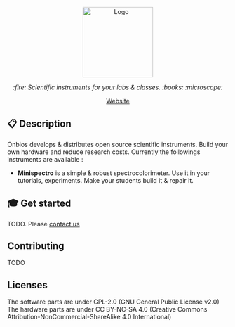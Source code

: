 <p align="center">
  <a href="https://onbios.fr" target="blank">
    <img src="http://onbios.fr/wp-content/uploads/2018/09/LogoOnbios.png" height="160px" alt="Logo" />
  </a>
  <br>
</p>

<p align="center">
  <i>:fire: Scientific instruments for your labs & classes. :books: :microscope:</i>
</p>

<p align="center">
  <a href="https://onbios.fr/">Website</a>
</p>

## :clipboard: Description

Onbios develops & distributes open source scientific instruments. Build your own hardware and reduce research costs.
Currently the followings instruments are available :

 * **Minispectro** is a simple & robust spectrocolorimeter. Use it in your tutorials, experiments. Make your students build it & repair it.

## :mortar_board: Get started

TODO. Please [contact us](http://onbios.fr/contact/)

## Contributing

TODO

## Licenses

The software parts are under GPL-2.0 (GNU General Public License v2.0)
The hardware parts are under CC BY-NC-SA 4.0 (Creative Commons Attribution-NonCommercial-ShareAlike 4.0 International)
